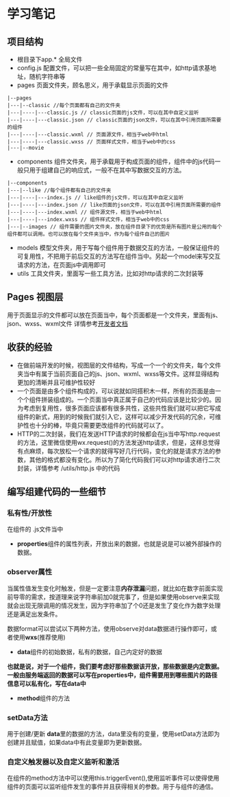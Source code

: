# 学习笔记

## 项目结构
- 根目录下app.* 全局文件
- config.js 配置文件，可以把一些全局固定的常量写在其中，如http请求基地址，随机字符串等
- pages 页面文件夹，顾名思义，用于承载显示页面的文件

```
|--pages
|---|--classic //每个页面都有自己的文件夹
|---|----|---classic.js // classic页面的js文件，可以在其中自定义监听
|---|----|---classic.json // classic页面的json文件，可以在其中引用页面所需要的组件
|---|----|---classic.wxml // 页面源文件，相当于web中html
|---|----|---classic.wxss // 页面样式文件，相当于web中的css
|---|--movie
```

- components 组件文件夹，用于承载用于构成页面的组件，组件中的js代码一般只用于组建自己的响应式，一般不在其中写数据交互的方法。
```
|--components
|---|--like //每个组件都有自己的文件夹
|---|----|---index.js // like组件的js文件，可以在其中自定义监听
|---|----|---index.json // like页面的json文件，可以在其中引用页面所需要的组件
|---|----|---index.wxml // 组件源文件，相当于web中html
|---|----|---index.wxss // 组件样式文件，相当于web中的css
|---|--images // 组件需要的图片文件夹，放在组件目录下的优势是所有图片是公用的每个组件都可以调用。也可以放在每个文件夹当中，作为每个组件自己的图片
```
- models 模型文件夹，用于写每个组件用于数据交互的方法，一般保证组件的可复用性，不把用于前后交互的方法写在组件当中。另起一个model来写交互请求的方法，在页面js中调用即可
- utils 工具文件夹，里面写一些工具方法，比如对http请求的二次封装等

## Pages 视图层
用于页面显示的文件都可以放在页面当中，每个页面都是一个文件夹，里面有js、json、wxss、wxml文件
详情参考[开发者文档](https://developers.weixin.qq.com/miniprogram/dev/framework/custom-component/component.html)

## 收获的经验
- 在做前端开发的时候，视图层的文件结构，写成一个一个的文件夹，每个文件夹当中有属于当前页面自己的js、json、wxml、wxss等文件。这样显得结构更加的清晰并且可维护性较好
- 一个页面是由多个组件构成的，可以说就如同搭积木一样，所有的页面是由一个个组件拼装组成的。一个页面当中真正属于自己的代码应该是比较少的。因为考虑到复用性，很多页面应该都有很多共性，这些共性我们就可以把它写成组件的新式，用到的时候我们就引入它，这样可以减少开发代码的冗余，可维护性也十分的棒，毕竟只需要更改组件的代码就可以了。
- HTTP的二次封装，我们在发送HTTP请求的时候都会在js当中写http.request的方法，这里微信使用wx.request()的方法发送http请求，但是，这样总觉得有点麻烦，每次放松一个请求的就得写好几行代码，变化的就是请求方法的参数，其他的格式都没有变化。所以为了简化代码我们可以对http请求进行二次封装，详情参考 /utils/http.js 中的代码

## 编写组建代码的一些细节
### 私有性/开放性
在组件的 .js文件当中 
- **properties**组件的属性列表，开放出来的数据，也就是说是可以被外部操作的数据。
### observer属性
当属性值发生变化时触发，但是一定要注意**内存泄漏**问题，就比如在数字前面实现前导零的需求，按道理来说字符串前加0就完事了，但是如果使用observe来实现就会出现无限调用的情况发生，因为字符串加了个0还是发生了变化作为数字处理还是满足出发条件。

数据format可以尝试以下两种方法，使用observe对data数据进行操作即可，或者使用**wxs**(推荐使用)

- **data**组件的初始数据，私有的数据，自己内定好的数据

**也就是说，对于一个组件，我们要考虑好那些数据该开放，那些数据是内定数据。一般由服务端返回的数据可以写在properties中，组件需要用到哪些图片的路径信息可以私有化，写在data中**
- **method**组件的方法

### setData方法
用于创建/更新 **data**里的数据的方法，data里没有的变量，使用setData方法即为创建并且赋值，如果data中有此变量即为更新数据。

### 自定义触发器以及自定义监听和激活
在组件的method方法中可以使用this.triggerEvent(),使用监听事件可以使得使用组件的页面可以监听组件发生的事件并且获得相关的参数。用于与组件的通信。

